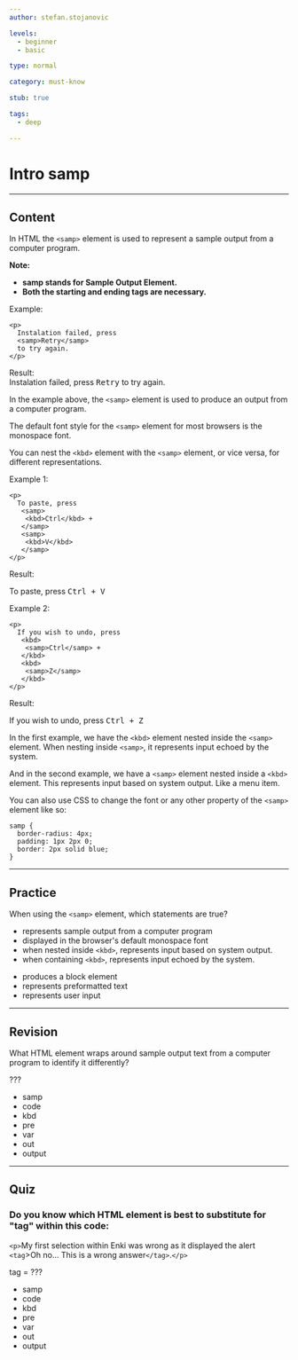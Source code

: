 ```yaml
---
author: stefan.stojanovic 

levels:
  - beginner
  - basic

type: normal

category: must-know

stub: true

tags:
  - deep

---
```

# Intro samp
---
## Content

In HTML the `<samp>` element is used to represent a sample output from a computer program.

**Note:**
  - **samp stands for Sample Output Element.**
  - **Both the starting and ending tags are necessary.**

Example:
```
<p>
  Instalation failed, press
  <samp>Retry</samp>
  to try again.
</p>
```

Result:<br>
Instalation failed, press <samp>Retry</samp> to try again. 
 
In the example above, the `<samp>` element is used to produce an output from a computer program.

The default font style for the `<samp>` element for most browsers is the monospace font.

You can nest the `<kbd>` element with the `<samp>` element, or vice versa, for different representations.

Example 1:
```
<p>
  To paste, press
   <samp>
    <kbd>Ctrl</kbd> +
   </samp>
   <samp>
    <kbd>V</kbd>
   </samp>
</p>
```
Result:<br>
<p>
  To paste, press
   <samp>
    <kbd>Ctrl</kbd> +
   </samp>
   <samp>
    <kbd>V</kbd>
   </samp>
</p>

Example 2:
```
<p>
  If you wish to undo, press
   <kbd>
    <samp>Ctrl</samp> +
   </kbd>
   <kbd>
    <samp>Z</samp>
   </kbd>
</p>
```
Result:<br>
<p>
  If you wish to undo, press
   <kbd>
    <samp>Ctrl</samp> +
   </kbd>
   <kbd>
    <samp>Z</samp>
   </kbd>
</p>

In the first example, we have the `<kbd>` element nested inside the `<samp>` element. When nesting inside `<samp>`, it represents input echoed by the system. 

And in the second example, we have a `<samp>` element nested inside a `<kbd>` element. This represents input based on system output. Like a menu item.

You can also use CSS to change the font or any other property of the `<samp>` element like so:
```
samp {
  border-radius: 4px;
  padding: 1px 2px 0;
  border: 2px solid blue;
}
```

---
## Practice

When using the `<samp>` element, which statements are true?

+ represents sample output from a computer program
+ displayed in the browser's default monospace font 
+ when nested inside `<kbd>`, represents input based on system output.
+ when containing `<kbd>`, represents input echoed by the system. 
- produces a block element
- represents preformatted text
- represents user input


---
## Revision

What HTML element wraps around sample output text from a computer program to identify it differently?

???

* samp
* code
* kbd
* pre
* var
* out
* output

---
## Quiz

### Do you know which HTML element is best to substitute for "tag" within this code:  

`<p>`My first selection within Enki was wrong as it displayed the alert `<tag`>Oh no... This is a wrong answer`</tag>`.`</p>`

tag = ???

* samp
* code
* kbd
* pre
* var
* out
* output

